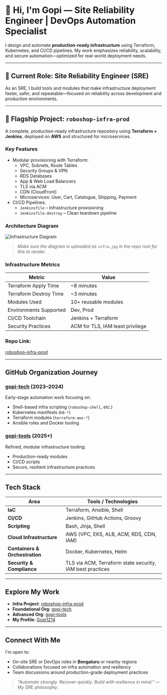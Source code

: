 # 👋 Hi, I'm Gopi — Site Reliability Engineer | DevOps Automation Specialist

I design and automate **production-ready infrastructure** using Terraform, Kubernetes, and CI/CD pipelines. My work emphasizes reliability, scalability, and secure automation—optimized for real-world deployment needs.

---

## 💼 Current Role: Site Reliability Engineer (SRE)

As an SRE, I build tools and modules that make infrastructure deployment faster, safer, and repeatable—focused on reliability across development and production environments.

---

## 🔧 Flagship Project: `roboshop-infra-prod`

A complete, production-ready infrastructure repository using **Terraform + Jenkins**, deployed on **AWS** and structured for microservices.

###  Key Features

- Modular provisioning with Terraform:
  - VPC, Subnets, Route Tables
  - Security Groups & VPN
  - RDS Databases
  - App & Web Load Balancers
  - TLS via ACM
  - CDN (CloudFront)
  - Microservices: User, Cart, Catalogue, Shipping, Payment
- CI/CD Pipelines:
  - `Jenkinsfile` – Infrastructure provisioning
  - `Jenkinsfile-destroy` – Clean teardown pipeline

###  Architecture Diagram

![Infrastructure Diagram](https://raw.githubusercontent.com/Gopi76s/roboshop-infra-prod/main/infra.jpg)

> *Make sure the diagram is uploaded as `infra.jpg` in the repo root for this to render.*

###  Infrastructure Metrics

| Metric                    | Value                           |
|---------------------------|----------------------------------|
| Terraform Apply Time      | ~8 minutes                      |
| Terraform Destroy Time    | ~3 minutes                      |
| Modules Used              | 10+ reusable modules            |
| Environments Supported    | Dev, Prod                       |
| CI/CD Toolchain           | Jenkins + Terraform             |
| Security Practices        | ACM for TLS, IAM least privilege |

###  Repo Link:
[roboshop-infra-prod](https://github.com/Gopi76s/roboshop-infra-prod)

---

##  GitHub Organization Journey

###  [gopi-tech](https://github.com/gopi-tech) (2023–2024)
Early-stage automation work focusing on:
- Shell-based infra scripting (`roboshop-shell`, etc.)
- Kubernetes manifests (`k8-*`)
- Terraform modules (`terraform-aws-*`)
- Ansible roles and Docker tooling

###  [gopi-tools](https://github.com/gopi-tools) (2025+)
Refined, modular infrastructure tooling:
- Production-ready modules
- CI/CD scripts
- Secure, resilient infrastructure practices

---

##  Tech Stack

| Area                     | Tools / Technologies                            |
|--------------------------|--------------------------------------------------|
| **IaC**                  | Terraform, Ansible, Shell                        |
| **CI/CD**                | Jenkins, GitHub Actions, Groovy                  |
| **Scripting**            | Bash, Jinja, Shell                              |
| **Cloud Infrastructure** | AWS (VPC, EKS, ALB, ACM, RDS, CDN, IAM)          |
| **Containers & Orchestration** | Docker, Kubernetes, Helm                  |
| **Security & Compliance**| TLS via ACM, Terraform state security, IAM best practices |

---

##  Explore My Work

-  **Infra Project**: [roboshop-infra-prod](https://github.com/Gopi76s/roboshop-infra-prod)  
-  **Foundational Org**: [gopi-tech](https://github.com/gopi-tech)  
-  **Advanced Org**: [gopi-tools](https://github.com/gopi-tools)  
-  **My Profile**: [Gopi1214](https://github.com/Gopi1214)  

---

##  Connect With Me

I'm open to:
- On-site SRE or DevOps roles in **Bengaluru** or nearby regions
- Collaborations focused on infra automation and resiliency
- Team discussions around production-grade deployment practices

> _"Automate strongly. Recover quickly. Build with resilience in mind."_ — My SRE philosophy.
